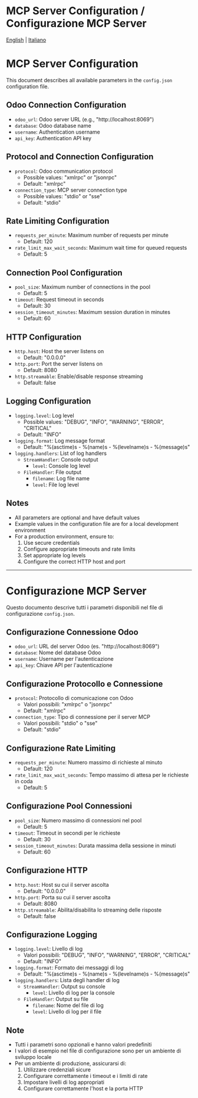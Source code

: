# MCP Server Configuration / Configurazione MCP Server

[English](#english) | [Italiano](#italiano)

<a name="english"></a>
# MCP Server Configuration

This document describes all available parameters in the `config.json` configuration file.

## Odoo Connection Configuration

- `odoo_url`: Odoo server URL (e.g., "http://localhost:8069")
- `database`: Odoo database name
- `username`: Authentication username
- `api_key`: Authentication API key

## Protocol and Connection Configuration

- `protocol`: Odoo communication protocol
  - Possible values: "xmlrpc" or "jsonrpc"
  - Default: "xmlrpc"
- `connection_type`: MCP server connection type
  - Possible values: "stdio" or "sse"
  - Default: "stdio"

## Rate Limiting Configuration

- `requests_per_minute`: Maximum number of requests per minute
  - Default: 120
- `rate_limit_max_wait_seconds`: Maximum wait time for queued requests
  - Default: 5

## Connection Pool Configuration

- `pool_size`: Maximum number of connections in the pool
  - Default: 5
- `timeout`: Request timeout in seconds
  - Default: 30
- `session_timeout_minutes`: Maximum session duration in minutes
  - Default: 60

## HTTP Configuration

- `http.host`: Host the server listens on
  - Default: "0.0.0.0"
- `http.port`: Port the server listens on
  - Default: 8080
- `http.streamable`: Enable/disable response streaming
  - Default: false

## Logging Configuration

- `logging.level`: Log level
  - Possible values: "DEBUG", "INFO", "WARNING", "ERROR", "CRITICAL"
  - Default: "INFO"
- `logging.format`: Log message format
  - Default: "%(asctime)s - %(name)s - %(levelname)s - %(message)s"
- `logging.handlers`: List of log handlers
  - `StreamHandler`: Console output
    - `level`: Console log level
  - `FileHandler`: File output
    - `filename`: Log file name
    - `level`: File log level

## Notes

- All parameters are optional and have default values
- Example values in the configuration file are for a local development environment
- For a production environment, ensure to:
  1. Use secure credentials
  2. Configure appropriate timeouts and rate limits
  3. Set appropriate log levels
  4. Configure the correct HTTP host and port

---

<a name="italiano"></a>
# Configurazione MCP Server

Questo documento descrive tutti i parametri disponibili nel file di configurazione `config.json`.

## Configurazione Connessione Odoo

- `odoo_url`: URL del server Odoo (es. "http://localhost:8069")
- `database`: Nome del database Odoo
- `username`: Username per l'autenticazione
- `api_key`: Chiave API per l'autenticazione

## Configurazione Protocollo e Connessione

- `protocol`: Protocollo di comunicazione con Odoo
  - Valori possibili: "xmlrpc" o "jsonrpc"
  - Default: "xmlrpc"
- `connection_type`: Tipo di connessione per il server MCP
  - Valori possibili: "stdio" o "sse"
  - Default: "stdio"

## Configurazione Rate Limiting

- `requests_per_minute`: Numero massimo di richieste al minuto
  - Default: 120
- `rate_limit_max_wait_seconds`: Tempo massimo di attesa per le richieste in coda
  - Default: 5

## Configurazione Pool Connessioni

- `pool_size`: Numero massimo di connessioni nel pool
  - Default: 5
- `timeout`: Timeout in secondi per le richieste
  - Default: 30
- `session_timeout_minutes`: Durata massima della sessione in minuti
  - Default: 60

## Configurazione HTTP

- `http.host`: Host su cui il server ascolta
  - Default: "0.0.0.0"
- `http.port`: Porta su cui il server ascolta
  - Default: 8080
- `http.streamable`: Abilita/disabilita lo streaming delle risposte
  - Default: false

## Configurazione Logging

- `logging.level`: Livello di log
  - Valori possibili: "DEBUG", "INFO", "WARNING", "ERROR", "CRITICAL"
  - Default: "INFO"
- `logging.format`: Formato dei messaggi di log
  - Default: "%(asctime)s - %(name)s - %(levelname)s - %(message)s"
- `logging.handlers`: Lista degli handler di log
  - `StreamHandler`: Output su console
    - `level`: Livello di log per la console
  - `FileHandler`: Output su file
    - `filename`: Nome del file di log
    - `level`: Livello di log per il file

## Note

- Tutti i parametri sono opzionali e hanno valori predefiniti
- I valori di esempio nel file di configurazione sono per un ambiente di sviluppo locale
- Per un ambiente di produzione, assicurarsi di:
  1. Utilizzare credenziali sicure
  2. Configurare correttamente i timeout e i limiti di rate
  3. Impostare livelli di log appropriati
  4. Configurare correttamente l'host e la porta HTTP 